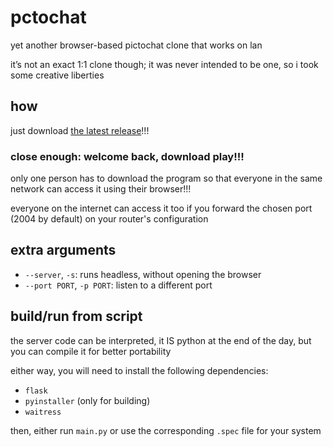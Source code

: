 # pctochat

yet another browser-based pictochat clone that works on lan

it’s not an exact 1:1 clone though; it was never intended to be one, so i took some creative liberties

## how

just download [the latest release](https://github.com/soyfaii/pctochat/releases)!!!

### close enough: welcome back, download play!!!

only one person has to download the program so that everyone in the same network can access it using their browser!!!

everyone on the internet can access it too if you forward the chosen port (2004 by default) on your router's configuration

## extra arguments

* `--server`, `-s`: runs headless, without opening the browser
* `--port PORT`, `-p PORT`: listen to a different port 

## build/run from script

the server code can be interpreted, it IS python at the end of the day, but you can compile it for better portability

either way, you will need to install the following dependencies:

* `flask`
* `pyinstaller` (only for building)
* `waitress`

then, either run `main.py` or use the corresponding `.spec` file for your system